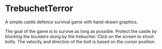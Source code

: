 # TrebuchetTerror
A simple castle defence survival game with hand-drawn graphics.

The goal of the game is to survive as long as possible. Protect the castle by blocking the boulders slung by the trebuchet.
Click on the screen to shoot bolts. The velocity and direction of the bolt is based on the cursor position.
